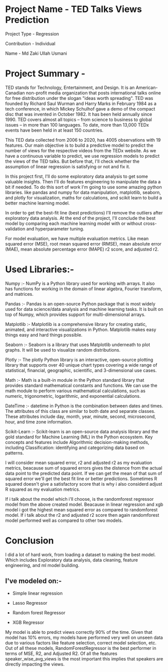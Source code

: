 # Project Name - TED Talks Views Prediction

Project Type - Regression

Contribution - Individual

Name - Md Zaki Ullah Usmani
# Project Summary -
TED stands for Technology, Entertainment, and Design. It is an American-Canadian non-profit media organization that posts international talks online for free distribution under the slogan "ideas worth spreading". TED was founded by Richard Saul Wurman and Harry Marks in February 1984 as a tech conference, in which Mickey Schulhof gave a demo of the compact disc that was invented in October 1982. It has been held annually since 1990. TED covers almost all topics – from science to business to global issues – in more than 100 languages. To date, more than 13,000 TEDx events have been held in at least 150 countries.

This TED data collected from 2006 to 2020, has 4005 observations with 19 features. Our main objective is to build a predictive model to predict the number of views for the respective videos from the TEDx website. As we have a continuous variable to predict, we use regression models to predict the views of the TED talks. But before that, I'll check whether the assumption of linear regression is satisfying or not and fix it.

In this project first, I'll do some exploratory data analysis to get some valuable insights. Then I'll do features engineering to manipulate the data a bit if needed. To do this sort of work I'm going to use some amazing python libraries. like pandas and numpy for data manipulation, matplotlib, seaborn, and plotly for visualization, maths for calculations, and scikit learn to build a better machine learning model.

In order to get the best-fit line (best predictions) I'll remove the outliers after exploratory data analysis. At the end of the project, I'll conclude the best model by comparing each machine learning model with or without cross-validation and hyperparameter tuning.

For model evaluation, we have multiple evaluation metrics. Like mean squared error (MSE), root mean squared error (RMSE), mean absolute error (MAE), mean absolute percentage error (MAPE) r2 score, and adjusted r2.

# Used Libraries:-
Numpy :- NumPy is a Python library used for working with arrays. It also has functions for working in the domain of linear algebra, Fourier transform, and matrices.

Pandas :- Pandas is an open-source Python package that is most widely used for data science/data analysis and machine learning tasks. It is built on top of Numpy, which provides support for multi-dimensional arrays.

Matplotlib :- Matplotlib is a comprehensive library for creating static, animated, and interactive visualizations in Python. Matplotlib makes easy things easy and hard things possible.

Seaborn :- Seaborn is a library that uses Matplotlib underneath to plot graphs. It will be used to visualize random distributions.

Plotly :- The plotly Python library is an interactive, open-source plotting library that supports over 40 unique chart types covering a wide range of statistical, financial, geographic, scientific, and 3-dimensional use cases.

Math :- Math is a built-in module in the Python standard library that provides standard mathematical constants and functions. We can use the math module to perform various mathematical calculations, such as numeric, trigonometric, logarithmic, and exponential calculations.

DateTime :- datetime in Python is the combination between dates and times. The attributes of this class are similar to both date and separate classes. These attributes include day, month, year, minute, second, microsecond, hour, and time zone information.

Scikit-Learn :- Scikit-learn is an open-source data analysis library and the gold standard for Machine Learning (ML) in the Python ecosystem. Key concepts and features include Algorithmic decision-making methods, including Classification: identifying and categorizing data based on patterns.

I will consider mean squared error, r2 and adjusted r2 as my evaluation metrics, beacause sum of squared errors gives the distence from the actual data point to the predicted data point. If we can get the mean of that sum of squared error we'll get the best fit line or better predictions. Sometimes R squared doesn't give a satisfactory score that is why i also considerd adjust R squared as my evaluation metrics.

If i talk about the model which i'll choose, is the randomforest regressor model from the above created model. Beacause in linear regression and xgb model i got the highest mean squared error as compared to randomforest model. If i talk about the r2 and adjusted r2 score then again randomforest model performed well as compared to other two models.


# Conclusion
I did a lot of hard work, from loading a dataset to making the best model. Which includes Exploratory data analysis, data cleaning, feature engineering, and ml model building.

## I've modeled on:-

* Simple linear regression

* Lasso Regressor

* Random forest Regressor

* XGB Regressor

My model is able to predict views correctly 90% of the time. Given that model has 10% errors, my models have performed very well on unseen data due to various factors like feature selection, correct model selection, etc.
Out of all these models, RandomForestRegressor is the best performer in terms of MSE, R2, and Adjusted R2.
Of all the features speaker_wise_avg_views is the most important this implies that speakers are directly impacting the views.
